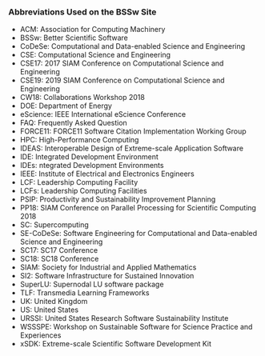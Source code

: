 ### Abbreviations Used on the BSSw Site


- ACM: Association for Computing Machinery
- BSSw: Better Scientific Software
- CoDeSe: Computational and Data-enabled Science and Engineering
- CSE: Computational Science and Engineering
- CSE17: 2017 SIAM Conference on Computational Science and Engineering
- CSE19: 2019 SIAM Conference on Computational Science and Engineering
- CW18: Collaborations Workshop 2018
- DOE: Department of Energy
- eScience: IEEE International eScience Conference
- FAQ: Frequently Asked Question
- FORCE11: FORCE11 Software Citation Implementation Working Group
- HPC: High-Performance Computing
- IDEAS: Interoperable Design of Extreme-scale Application Software
- IDE: Integrated Development Environment
- IDEs: ntegrated Development Environments
- IEEE: Institute of Electrical and Electronics Engineers
- LCF: Leadership Computing Facility
- LCFs: Leadership Computing Facilities
- PSIP: Productivity and Sustainability Improvement Planning
- PP18: SIAM Conference on Parallel Processing for Scientific Computing 2018
- SC: Supercomputing
- SE-CoDeSe: Software Engineering for Computational and Data-enabled Science and Engineering
- SC17: SC17 Conference
- SC18: SC18 Conference
- SIAM: Society for Industrial and Applied Mathematics
- SI2: Software Infrastructure for Sustained Innovation
- SuperLU: Supernodal LU software package
- TLF: Transmedia Learning Frameworks
- UK: United Kingdom
- US: United States
- URSSI: United States Research Software Sustainability Institute
- WSSSPE: Workshop on Sustainable Software for Science Practice and Experiences
- xSDK: Extreme-scale Scientific Software Development Kit

<!--
Publish: no
--!>

